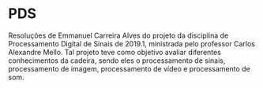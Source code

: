 # PDS

Resoluções de Emmanuel Carreira Alves do projeto da disciplina de Processamento Digital de Sinais de 2019.1, ministrada pelo professor Carlos Alexandre Mello. Tal projeto teve como objetivo avaliar diferentes conhecimentos da cadeira, sendo eles o processamento de sinais, processamento de imagem, processamento de vídeo e processamento de som.
